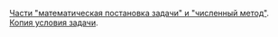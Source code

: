[Части "математическая постановка задачи" и "численный метод"](https://docs.google.com/document/d/1yJ9DMjvC3wu9AfAU4ENC8eFZgz_kq7e430SLJj0Sjt8/edit?usp=sharing).
[Копия условия задачи](https://docs.google.com/document/d/1Y_SM1xSkq_DAGMlGw02bsXH4HyZxXd_Z/edit?usp=sharing&ouid=110237950124914475014&rtpof=true&sd=true).
